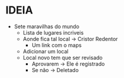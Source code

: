 # IDEIA

- Sete maravilhas do mundo
  - Lista de lugares incriveis
  - Aonde fica tal local -> Cristor Redentor
    - Um link com o maps
  - Adicionar um local
  - Local novo tem que ser revisado
    - Aprovarem -> Ele é registrado
    - Se não -> Deletado 